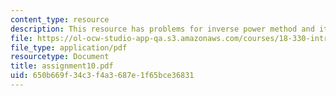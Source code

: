 ```yaml
---
content_type: resource
description: This resource has problems for inverse power method and iterations.
file: https://ol-ocw-studio-app-qa.s3.amazonaws.com/courses/18-330-introduction-to-numerical-analysis-spring-2004/650b669f34c3f4a3687e1f65bce36831_assignment10.pdf
file_type: application/pdf
resourcetype: Document
title: assignment10.pdf
uid: 650b669f-34c3-f4a3-687e-1f65bce36831
---
```

